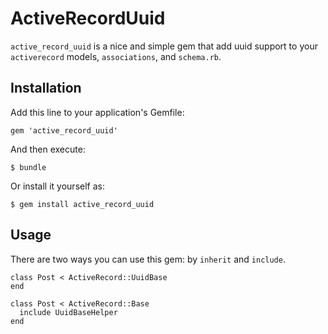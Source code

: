 # ActiveRecordUuid

`active_record_uuid` is a nice and simple gem that add uuid support to your `activerecord` models, `associations`, and `schema.rb`.

## Installation

Add this line to your application's Gemfile:

    gem 'active_record_uuid'

And then execute:

    $ bundle

Or install it yourself as:

    $ gem install active_record_uuid

## Usage

There are two ways you can use this gem: by `inherit` and `include`.

    class Post < ActiveRecord::UuidBase
    end
    
    class Post < ActiveRecord::Base
      include UuidBaseHelper
    end
